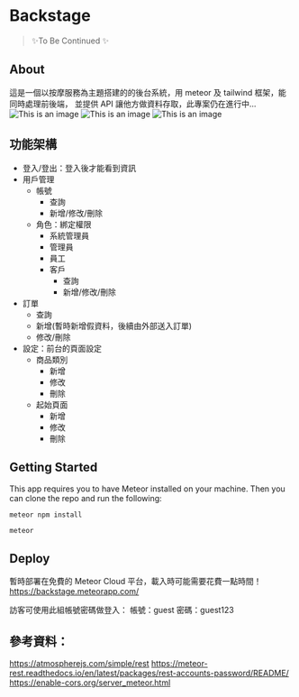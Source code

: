 # Backstage

> ✨To Be Continued ✨

## About

這是一個以按摩服務為主題搭建的的後台系統，用 meteor 及 tailwind 框架，能同時處理前後端，
並提供 API 讓他方做資料存取，此專案仍在進行中...
![This is an image](/images/readme_pic1.jpg)
![This is an image](/images/readme_pic2.jpg)
![This is an image](/images/readme_pic3.jpg)

## 功能架構

-   登入/登出：登入後才能看到資訊
-   用戶管理
    -   帳號
        -   查詢
        -   新增/修改/刪除
    -   角色：綁定權限
        -   系統管理員
        -   管理員
        -   員工
        -   客戶
            -   查詢
            -   新增/修改/刪除
-   訂單
    -   查詢
    -   新增(暫時新增假資料，後續由外部送入訂單)
    -   修改/刪除
-   設定：前台的頁面設定
    -   商品類別
        -   新增
        -   修改
        -   刪除
    -   起始頁面
        -   新增
        -   修改
        -   刪除

## Getting Started

This app requires you to have Meteor installed on your machine.
Then you can clone the repo and run the following:

```
meteor npm install
```

```
meteor
```

## Deploy

暫時部署在免費的 Meteor Cloud 平台，載入時可能需要花費一點時間！
https://backstage.meteorapp.com/

訪客可使用此組帳號密碼做登入：
帳號：guest
密碼：guest123

## 參考資料：

https://atmospherejs.com/simple/rest
https://meteor-rest.readthedocs.io/en/latest/packages/rest-accounts-password/README/
https://enable-cors.org/server_meteor.html
